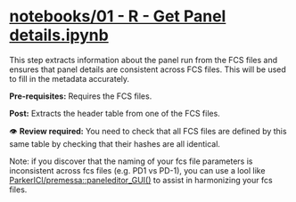 # [notebooks/01 - R - Get Panel details.ipynb](/notebooks/01%20-%20R%20-%20Get%20Panel%20details.ipynb)

This step extracts information about the panel run from the FCS files and ensures that panel details are consistent across FCS files. This will be used to fill in the metadata accurately.

**Pre-requisites:** Requires the FCS files.

**Post:** Extracts the header table from one of the FCS files.

👁️ **Review required:** You need to check that all FCS files are defined by this same table by checking that their hashes are all identical.
  
Note: if you discover that the naming of your fcs file parameters is inconsistent across fcs files (e.g. PD1 vs PD-1), you can use a lool like [ParkerICI/premessa::paneleditor_GUI()](https://github.com/ParkerICI/premessa) to assist in harmonizing your fcs files.